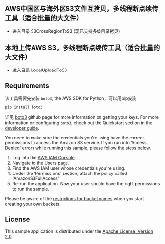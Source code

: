 ## AWS中国区与海外区S3文件互拷贝，多线程断点续传工具（适合批量的大文件）
* 进入目录 S3CrossRegionToS3 (现已支持多级目录拷贝)

## 本地上传AWS S3，多线程断点续传工具（适合批量的大文件）
* 进入目录 LocalUploadToS3


## Requirements

该工具需要先安装 `boto3`, the AWS SDK for Python，可以用pip安装

    pip install boto3

详见 [boto3](https://github.com/boto/boto3) github page
for more information on getting your keys. For more information on configuring `boto3`,
check out the Quickstart section in the [developer guide](https://boto3.readthedocs.org/en/latest/guide/quickstart.html).

You need to make sure the credentials you're using have the correct permissions to access the Amazon S3
service. If you run into 'Access Denied' errors while running this sample, please follow the steps below.

1. Log into the [AWS IAM Console](https://console.aws.amazon.com/iam/home)
2. Navigate to the Users page.
3. Find the AWS IAM user whose credentials you're using.
4. Under the 'Permissions' section, attach the policy called 'AmazonS3FullAccess'
5. Re-run the application. Now your user should have the right permissions to run the sample.

Please be aware of the [restrictions for bucket names](http://docs.aws.amazon.com/AmazonS3/latest/dev/BucketRestrictions.html) when you start creating your own buckets.

## License

This sample application is distributed under the
[Apache License, Version 2.0](http://www.apache.org/licenses/LICENSE-2.0).
